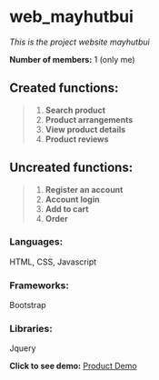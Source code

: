 # web_mayhutbui
*This is the project website mayhutbui*

**Number of members:** 1 (only me)

## Created functions:
> 1. **Search product**
> 2. **Product arrangements**
> 3. **View product details**
> 4. **Product reviews**
## Uncreated functions:
> 1. **Register an account**
> 2. **Account login**
> 3. **Add to cart**
> 4. **Order**

### Languages:
HTML, CSS, Javascript
### Frameworks:
Bootstrap
### Libraries:
Jquery

**Click to see demo:** [Product Demo](https://doananhtin4010.github.io/web_mayhutbui/html/trangchu.html)
